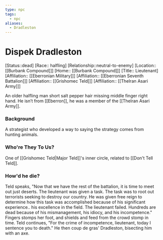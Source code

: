 ```yaml
---
type: npc
tags:
  - npc
aliases:
  - Dradleston
---
```


# Dispek Dradleston
[Status::dead]
[Race:: halfling]
[Relationship::neutral-to-enemy]
[Location:: [[Burbank Compound]]]
[Home:: [[Burbank Compound]]]
[Title:: Lieutenant]
[Affiliation:: [[Eberronian Military]]]
[Affiliation:: [[Eberronian Seventh Battalion]]]
[Affiliation:: [[Grishomec Teld]]]
[Affiliation:: [[Thelran Asari Army]]]


An older halfling man short salt pepper hair missing middle finger right hand. He isn’t from [[Eberron]],  he was a member of the [[Thelran Asari Army]].
### Background
A strategist who developed a way to saying the strategy comes from hunting animals.
### Who're They To Us?
One of [[Grishomec Teld|Major Teld]]'s inner circle, related to [[Don't Tell Teld]].

### How'd he die?

Teld speaks, "Now that we have the rest of the battalion, it is time to meet out just deserts. The lieutenant was given a task. The task was to root out terrorists seeking to destroy our country. He was given free reign to determine how this task was accomplished because of his significant experience.. his excellence in the field. The lieutenant failed. Hundreds are dead because of his mismanagement, his idiocy, and his incompetence." Fingers stomps her foot, and shields and feed from the crowd stomp in time. Teld continues, "For the crime of incompetence, lieutenant, today I sentence you to death." He then coup de gras' Dradleston, bisecting him with an axe.
